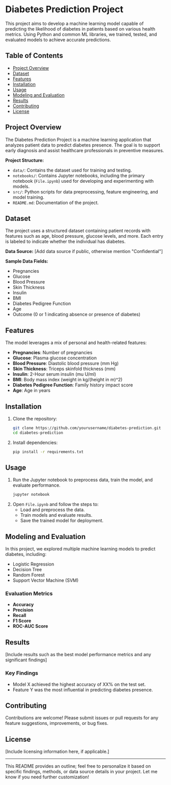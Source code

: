 
# Diabetes Prediction Project

This project aims to develop a machine learning model capable of predicting the likelihood of diabetes in patients based on various health metrics. Using Python and common ML libraries, we trained, tested, and evaluated models to achieve accurate predictions.

## Table of Contents
- [Project Overview](#project-overview)
- [Dataset](#dataset)
- [Features](#features)
- [Installation](#installation)
- [Usage](#usage)
- [Modeling and Evaluation](#modeling-and-evaluation)
- [Results](#results)
- [Contributing](#contributing)
- [License](#license)

## Project Overview
The Diabetes Prediction Project is a machine learning application that analyzes patient data to predict diabetes presence. The goal is to support early diagnosis and assist healthcare professionals in preventive measures.

**Project Structure:**
- `data/`: Contains the dataset used for training and testing.
- `notebooks/`: Contains Jupyter notebooks, including the primary notebook (`File.ipynb`) used for developing and experimenting with models.
- `src/`: Python scripts for data preprocessing, feature engineering, and model training.
- `README.md`: Documentation of the project.
  
## Dataset
The project uses a structured dataset containing patient records with features such as age, blood pressure, glucose levels, and more. Each entry is labeled to indicate whether the individual has diabetes.

**Data Source:** [Add data source if public, otherwise mention "Confidential"]

**Sample Data Fields:**
- Pregnancies
- Glucose
- Blood Pressure
- Skin Thickness
- Insulin
- BMI
- Diabetes Pedigree Function
- Age
- Outcome (0 or 1 indicating absence or presence of diabetes)

## Features
The model leverages a mix of personal and health-related features:
- **Pregnancies**: Number of pregnancies
- **Glucose**: Plasma glucose concentration
- **Blood Pressure**: Diastolic blood pressure (mm Hg)
- **Skin Thickness**: Triceps skinfold thickness (mm)
- **Insulin**: 2-Hour serum insulin (mu U/ml)
- **BMI**: Body mass index (weight in kg/(height in m)^2)
- **Diabetes Pedigree Function**: Family history impact score
- **Age**: Age in years

## Installation

1. Clone the repository:
   ```bash
   git clone https://github.com/yourusername/diabetes-prediction.git
   cd diabetes-prediction
   ```

2. Install dependencies:
   ```bash
   pip install -r requirements.txt
   ```

## Usage

1. Run the Jupyter notebook to preprocess data, train the model, and evaluate performance.
   ```bash
   jupyter notebook
   ```
2. Open `File.ipynb` and follow the steps to:
   - Load and preprocess the data.
   - Train models and evaluate results.
   - Save the trained model for deployment.

## Modeling and Evaluation
In this project, we explored multiple machine learning models to predict diabetes, including:
- Logistic Regression
- Decision Tree
- Random Forest
- Support Vector Machine (SVM)
  
### Evaluation Metrics
- **Accuracy**
- **Precision**
- **Recall**
- **F1 Score**
- **ROC-AUC Score**

## Results
[Include results such as the best model performance metrics and any significant findings]

### Key Findings
- Model X achieved the highest accuracy of XX% on the test set.
- Feature Y was the most influential in predicting diabetes presence.

## Contributing
Contributions are welcome! Please submit issues or pull requests for any feature suggestions, improvements, or bug fixes.

## License
[Include licensing information here, if applicable.]

---

This README provides an outline; feel free to personalize it based on specific findings, methods, or data source details in your project. Let me know if you need further customization!